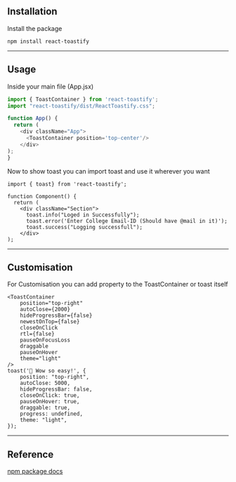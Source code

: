 ## Installation

Install the package

```console
npm install react-toastify
```

---
## Usage

Inside your main file (App.jsx)

```javascript
import { ToastContainer } from 'react-toastify';
import "react-toastify/dist/ReactToastify.css";

function App() {
  return (
    <div className="App">
      <ToastContainer position='top-center'/>
    </div>
);
}
```

Now to show toast you can import toast and use it wherever you want

```javascipt
import { toast} from 'react-toastify';

function Component() {
  return (
    <div className="Section">
      toast.info("Loged in Successfully");
      toast.error('Enter College Email-ID (Should have @mail in it)');
      toast.success("Logging successfull");
    </div>
);
```

---
## Customisation

For Customisation you can add property to the ToastContainer or toast itself

```
<ToastContainer
	position="top-right"
	autoClose={2000}
	hideProgressBar={false}
	newestOnTop={false}
	closeOnClick
	rtl={false}
	pauseOnFocusLoss
	draggable
	pauseOnHover
	theme="light"
/>
toast('🦄 Wow so easy!', {
	position: "top-right",
	autoClose: 5000,
	hideProgressBar: false,
	closeOnClick: true,
	pauseOnHover: true,
	draggable: true,
	progress: undefined,
	theme: "light",
});
```

---
## Reference

[npm package docs](https://www.npmjs.com/package/react-toastify)
